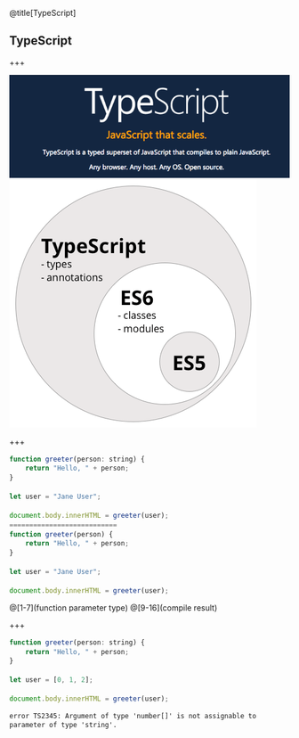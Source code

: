 @title[TypeScript]
## TypeScript

+++

![Alt text](01.typescript/images/image3.png)
![Alt text](01.typescript/images/image2.png)

+++

```javascript
function greeter(person: string) {
    return "Hello, " + person;
}

let user = "Jane User";

document.body.innerHTML = greeter(user);
===========================
function greeter(person) {
    return "Hello, " + person;
}

let user = "Jane User";

document.body.innerHTML = greeter(user);

```
@[1-7](function parameter type)
@[9-16](compile result)

+++

```javascript
function greeter(person: string) {
    return "Hello, " + person;
}

let user = [0, 1, 2];

document.body.innerHTML = greeter(user);
```
```
error TS2345: Argument of type 'number[]' is not assignable to parameter of type 'string'.
```